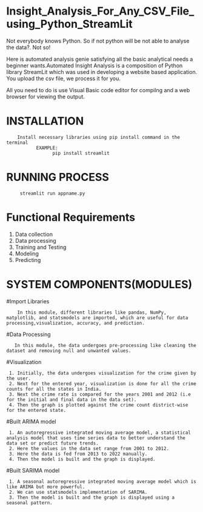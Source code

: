 # Insight_Analysis_For_Any_CSV_File_using_Python_StreamLit
Not everybody knows Python. So if not python will be not able to analyse the data?. Not so! 
     
Here is automated analysis genie satisfying all the basic analytical needs a beginner wants.Automated Insight Analysis is a composition of Python library StreamLit which was used in developing a website based application. You upload the csv file, we process it for you.

All you need to do is use Visual Basic code editor for compilng and a web browser for viewing the output.

# INSTALLATION
        Install necessary libraries using pip install command in the terminal
               EXAMPLE:
                     pip install streamlit
             
# RUNNING PROCESS
         streamlit run appname.py
         
# Functional Requirements

1. Data collection
2. Data processing
3. Training and Testing
4. Modeling
5. Predicting

# SYSTEM COMPONENTS(MODULES)

#Import Libraries
        
        In this module, different libraries like pandas, NumPy, matplotlib, and statsmodels are imported, which are useful for data processing,visualization, accuracy, and prediction.

#Data Processing
       
       In this module, the data undergoes pre-processing like cleaning the dataset and removing null and unwanted values.

#Visualization

     1. Initially, the data undergoes visualization for the crime given by the user.
     2. Next for the entered year, visualization is done for all the crime counts for all the states in India.
     3. Next the crime rate is compared for the years 2001 and 2012 (i.e for the initial and final data in the data set).
     4. Then the graph is plotted against the crime count district-wise for the entered state.
     
#Built ARIMA model

     1. An autoregressive integrated moving average model, a statistical analysis model that uses time series data to better understand the data set or predict future trends.
     2. Here the values in the data set range from 2001 to 2012.
     3. Here the data is fed from 2013 to 2022 manually.
     4. Then the model is built and the graph is displayed.
     
#Built SARIMA model

     1. A seasonal autoregressive integrated moving average model which is like ARIMA but more powerful.
     2. We can use statsmodels implementation of SARIMA.
     3. Then the model is built and the graph is displayed using a seasonal pattern.

